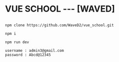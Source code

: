 # VUE SCHOOL --- [WAVED]

##

```
npm clone https://github.com/WaveD2/vue_school.git

npm i

npm run dev
```

```
username : admin3@gmail.com
password : Abcd@12345
```
